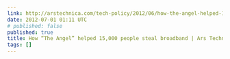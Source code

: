 ```yaml
---
link: http://arstechnica.com/tech-policy/2012/06/how-the-angel-helped-15000-people-steal-broadband/
date: 2012-07-01 01:11 UTC
# published: false
published: true
title: How “The Angel” helped 15,000 people steal broadband | Ars Technica
tags: []
---
```



